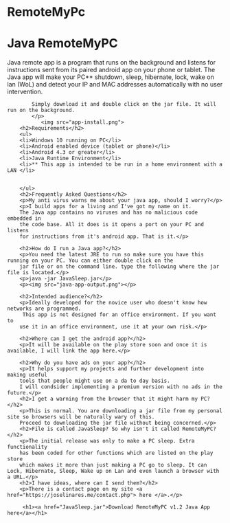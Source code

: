 # RemoteMyPc
<h1>Java RemoteMyPC</h1>
            <p>Java remote app is a program that runs on the background and listens
             for instructions sent from its paired android app on your phone or tablet.
             The Java app will make your PC** shutdown, sleep, hibernate, lock, 
             wake on lan (WoL) and detect your IP and MAC addresses automatically with no user intervention. 
            
            Simply download it and double click on the jar file. It will run on the background.
            </p>
               <img src="app-install.png">
        <h2>Requirements</h2>
        <ul>
        <li>Windows 10 running on PC</li>
        <li>Android enabled device (tablet or phone)</li>
        <li>Android 4.3 or greater</li>
        <li>Java Runtime Environment</li>
        <li>** This app is intended to be run in a home environment with a LAN </li>
        
        
        </ul>
        <h2>Frequently Asked Questions</h2>
        <p>My anti virus warns me about your java app, should I worry?</p>
        <p>I build apps for a living and I've got my name on it. 
        The Java app contains no viruses and has no malicious code embedded in 
        the code base. All it does is it opens a port on your PC and listens 
        for instructions from it's android app. That is it.</p>

        <h2>How do I run a Java app?</h2>
        <p>You need the latest JRE to run so make sure you have this running on your PC. You can either double click on the
        jar file or on the command line. type the following where the jar file is located.</p>
        <p>java -jar JavaSleep.jar</p>
        <p><img src="java-app-output.png"></p>

        <h2>Intended audience?</h2>
        <p>Ideally developed for the novice user who doesn't know how networks are programmed.
         This app is not designed for an office environment. If you want to
        use it in an office environment, use it at your own risk.</p>
        
        <h2>Where can I get the android app?</h2>
        <p>It will be available on the play store soon and once it is available, I will link the app here.</p>
        
        <h2>Why do you have ads on your app?</h2>
        <p>It helps support my projects and further development into making useful 
        tools that people might use on a da to day basis. 
        I will condsider implementing a premium version with no ads in the future.</p>
        <h2>I get a warning from the browser that it might harm my PC?</h2>
        <p>This is normal. You are downloading a jar file from my personal site so browsers will be naturally wary of this. 
        Proceed to downloading the jar file without being concerned.</p> 
        <h2>File is called JavaSleep? So why isn't it called RemoteMyPC?</h2>
        <p>The initial release was only to make a PC sleep. Extra functionality 
        has been coded for other functions which are listed on the play store 
        which makes it more than just making a PC go to sleep. It can Lock, Hibernate, Sleep, Wake up on Lan and even launch a browser with a URL.</p>
        <h2>I have ideas, where can I send them?</h2>
        <p>There is a contact page on my site <a href="https://joselinares.me/contact.php"> here </a>.</p>
                   
         <h1><a href="JavaSleep.jar">Download RemoteMyPC v1.2 Java App here</a></h1>
